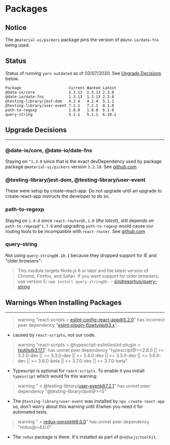 # Packages

## Notice

The `@material-ui/pickers` package pins the version of `@date-io/date-fns`
being used.

## Status

Status of running `yarn outdated` as of 02/07/2020. See
[Upgrade Decisions](#upgrade-decisions) below.

```console
Package                     Current Wanted Latest
@date-io/core               1.3.13  1.3.13 2.3.0
@date-io/date-fns           1.3.13  1.3.13 2.3.0
@testing-library/jest-dom   4.2.4   4.2.4  5.1.1
@testing-library/user-event 7.2.1   7.2.1  8.1.0
path-to-regexp              1.8.0   1.8.0  6.1.0
query-string                5.1.1   5.1.1  6.10.1
```

## Upgrade Decisions

---

### @date-io/core, @date-io/date-fns

Staying on `^1.3.0` since that is the exact devDependency used by package
package `@material-ui/pickers` version `3.2.10`.
See [github.com](https://github.com/mui-org/material-ui-pickers/blob/v3.2.10/lib/package.json#L78)

### @testing-library/jest-dom, @testing-library/user-event

These were setup by create-react-app. Do not upgrade until an upgrade to
create-react-app instructs the developer to do so.

### path-to-regexp

Staying on `1.8.0` since `react-router@5.1.0` (_the latest_), still depends on
`path-to-regexp@^1.7.0` and upgrading `path-to-regexp` would cause our routing
tools to be incompatible with `react-router`.
See [github.com](https://github.com/ReactTraining/react-router/blob/v5.1.2/packages/react-router/package.json#L48)

### query-string

Not using `query-string@6.10.1` because they dropped support for IE and "older
browsers":

> This module targets Node.js 6 or later and the latest version of Chrome,
> Firefox, and Safari. If you want support for older browsers, use version 5:
> `npm install query-string@5.` - [sindresorhus/query-string](https://github.com/sindresorhus/query-string#install)

## Warnings When Installing Packages

---

> warning "react-scripts > eslint-config-react-app@5.2.0" has incorrect peer dependency "eslint-plugin-flowtype@3.x".

- caused by `react-scripts`, not our code.

> warning "react-scripts > @typescript-eslint/eslint-plugin > tsutils@3.17.1" has unmet peer dependency "typescript@>=2.8.0 || >= 3.2.0-dev || >= 3.3.0-dev || >= 3.4.0-dev || >= 3.5.0-dev || >= 3.6.0-dev || >= 3.6.0-beta || >= 3.7.0-dev || >= 3.7.0-beta".

- Typescript is optional for `react-scripts`. To enable it you install
  `typescript` which would fix this warning.

> warning " > @testing-library/user-event@7.2.1" has unmet peer dependency "@testing-library/dom@>=5"

- The `@testing-library/user-event` was installed by `npx create-react-app` so,
  don't worry about this warning until if/when you need it for automated tests.

> warning " > redux-persist@6.0.0" has unmet peer dependency "redux@>4.0.0".

- The `redux` package is there. It's installed as part of `@reduxjs/toolkit`.

